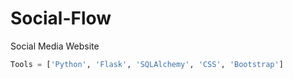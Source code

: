 # Social-Flow
Social Media Website
```Python
Tools = ['Python', 'Flask', 'SQLAlchemy', 'CSS', 'Bootstrap']
```
